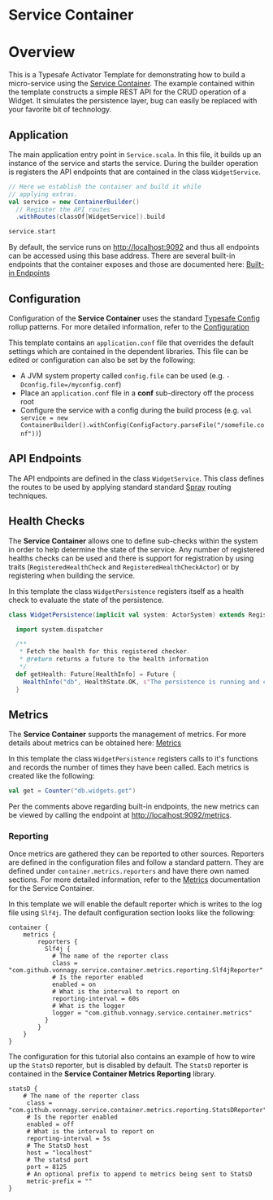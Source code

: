 Service Container
===========================

# Overview
This is a Typesafe Activator Template for demonstrating how to build a micro-service using the
[Service Container](https://github.com/vonnagy/service-container). The example contained within the template constructs
a simple REST API for the CRUD operation of a Widget. It simulates the persistence layer, bug can easily be replaced with your favorite bit of technology.

## Application
The main application entry point in `Service.scala`. In this file, it builds up an instance of the service and starts
the service. During the builder operation is registers the API endpoints that are contained in the class `WidgetService`.

```scala
// Here we establish the container and build it while
// applying extras.
val service = new ContainerBuilder()
  // Register the API routes
  .withRoutes(classOf[WidgetService]).build

service.start
```

By default, the service runs on [http://localhost:9092](http://localhost:9092) and thus all endpoints can be accessed using this base address. There are several built-in endpoints that the container exposes and those are documented here: [Built-in Endpoints](https://github.com/vonnagy/service-container/blob/master/docs/Endpoints.md)

## Configuration
Configuration of the **Service Container** uses the standard [Typesafe Config](https://github.com/typesafehub/config) rollup patterns. For more detailed information, refer to the [Configuration](https://github.com/vonnagy/service-container/blob/master/docs/Configuration.md)

This template contains an `application.conf` file that overrides the default settings which are contained in the dependent libraries. This file can be edited or configuration can also be set by the following:

 - A JVM system property called `config.file` can be used (e.g. `-Dconfig.file=/myconfig.conf`)
 - Place an `application.conf` file in a **conf** sub-directory off the process root
 - Configure the service with a config during the build process (e.g. `val service = new ContainerBuilder().withConfig(ConfigFactory.parseFile("/somefile.conf"))`)

## API Endpoints
The API endpoints are defined in the class `WidgetService`. This class defines the routes to be used by applying standard standard [Spray](http://spray.io) routing techniques.

## Health Checks
The **Service Container** allows one to define sub-checks within the system in order to help determine the state of the service. Any number of registered healths checks can be used and there is support for registration by using traits (`RegisteredHealthCheck` and `RegisteredHealthCheckActor`) or by registering when building the service.

In this template the class `WidgetPersistence` registers itself as a health check to evaluate the state of the persistence.

```scala
class WidgetPersistence(implicit val system: ActorSystem) extends RegisteredHealthCheck {

  import system.dispatcher

  /**
   * Fetch the health for this registered checker.
   * @return returns a future to the health information
   */
  def getHealth: Future[HealthInfo] = Future {
    HealthInfo("db", HealthState.OK, s"The persistence is running and currently contains ${WidgetPersistence.widgets.size} Widgets")
  }
```

## Metrics
The **Service Container** supports the management of metrics. For more details about metrics can be obtained here: [Metrics](https://github.com/vonnagy/service-container/blob/master/docs/Metrics.md)

In this template the class `WidgetPersistence` registers calls to it's functions and records the number of times they have been called. Each metrics is created like the following:

```scala
val get = Counter("db.widgets.get")
```

Per the comments above regarding built-in endpoints, the new metrics can be viewed by calling the endpoint at [http://localhost:9092/metrics](http://localhost:9092/metrics).

### Reporting
Once metrics are gathered they can be reported to other sources. Reporters are defined in the configuration files and follow a standard pattern. They are defined under `container.metrics.reporters` and have there own named sections. For more detailed information, refer to the [Metrics](https://github.com/vonnagy/service-container/blob/master/docs/Metrics.md) documentation for the Service Container.

In this template we will enable the default reporter which is writes to the log file using `Slf4j`. The default configuration section looks like the following:

```hocon
container {
	metrics {
	    reporters {
	      Slf4j {
	        # The name of the reporter class
	        class = "com.github.vonnagy.service.container.metrics.reporting.Slf4jReporter"
	        # Is the reporter enabled
	        enabled = on
	        # What is the interval to report on
	        reporting-interval = 60s
	        # What is the logger
	        logger = "com.github.vonnagy.service.container.metrics"
	      }
	    }
	}
}
```

The configuration for this tutorial also contains an example of how to wire up the `StatsD` reporter, but is disabled by default. The `StatsD` reporter is contained in the **Service Container Metrics Reporting** library.

```hocon
statsD {
	# The name of the reporter class
	 class = "com.github.vonnagy.service.container.metrics.reporting.StatsDReporter"
	 # Is the reporter enabled
	 enabled = off
	 # What is the interval to report on
	 reporting-interval = 5s
	 # The StatsD host
	 host = "localhost"
	 # The statsd port
	 port = 8125
	 # An optional prefix to append to metrics being sent to StatsD
	 metric-prefix = ""
}
```